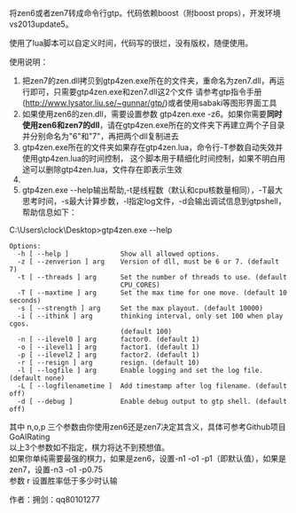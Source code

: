 将zen6或者zen7转成命令行gtp。代码依赖boost（附boost props），开发环境vs2013update5。

使用了lua脚本可以自定义时间，代码写的很烂，没有版权，随便使用。

使用说明：

1. 把zen7的zen.dll拷贝到gtp4zen.exe所在的文件夹，重命名为zen7.dll，再运行即可，只需要gtp4zen.exe和zen7.dll这2个文件
请参考gtp指令手册(http://www.lysator.liu.se/~gunnar/gtp/)或者使用sabaki等图形界面工具  
2. 如果使用zen6的zen.dll，需要设置参数 gtp4zen.exe -z6。如果你需要**同时使用zen6和zen7的dll**，请在gtp4zen.exe所在的文件夹下再建立两个子目录并分别命名为"6"和"7"，再把两个dll复制进去
3. gtp4zen.exe所在的文件夹如果存在gtp4zen.lua，命令行-T参数自动失效并使用gtp4zen.lua的时间控制，
这个脚本用于精细化时间控制，如果不明白用途可以删除gtp4zen.lua，文件存在即表示生效  
4. 
5. gtp4zen.exe --help输出帮助,-t是线程数（默认和cpu核数量相同），-T最大思考时间，-s最大计算步数，-l指定log文件，-d会输出调试信息到gtpshell，帮助信息如下：

C:\Users\clock\Desktop>gtp4zen.exe --help

    Options:
      -h [ --help ]             Show all allowed options.
      -z [ --zenverion ] arg    Version of dll, must be 6 or 7. (default 7)
      -t [ --threads ] arg      Set the number of threads to use. (default
                                CPU_CORES)
      -T [ --maxtime ] arg      Set the max time for one move. (default 10 seconds)
      -s [ --strength ] arg     Set the max playout. (default 10000)
      -i [ --ithink ] arg       thinking interval, only set 100 when play cgos.
                                (default 100)
      -n [ --ilevel0 ] arg      factor0. (default 1)
      -o [ --ilevel1 ] arg      factor1. (default 1)
      -p [ --ilevel2 ] arg      factor2. (default 1)
      -r [ --resign ] arg       resign. (default 10)
      -l [ --logfile ] arg      Enable logging and set the log file. (default none)
      -L [ --logfilenametime ]  Add timestamp after log filename. (default off)
      -d [ --debug ]            Enable debug output to gtp shell. (default off)

其中 n,o,p 三个参数由你使用zen6还是zen7决定其含义，具体可参考Github项目GoAIRating  
以上3个参数如不指定，棋力将达不到预想值。  
如果你单纯需要最强的棋力，如果是zen6，设置-n1 -o1 -p1（即默认值），如果是zen7，设置-n3 -o1 -p0.75  
参数 r 设置胜率低于多少时认输


作者：拥剑：qq80101277